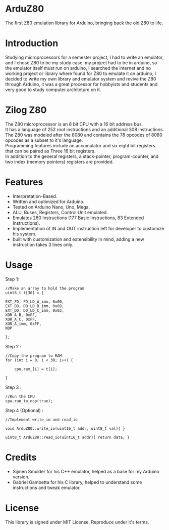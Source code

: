 # ArduZ80 

The first Z80 emulation library for Arduino, bringing back the old Z80 to life.

# Introduction 

Studying microprocessors for a semester project, I had to write an emulator, and I chose Z80 to be my study case. my project had to be in arduino, so the emulator itself must run on arduino, I searched the internet and no working project or library where found for Z80 to emulate it on arduino, I decided to write my own library and emulator system and revive the Z80 through Arduino, it was a great processor for hobbyists and students and very good to study computer architeture on it. 

# Zilog Z80 
The Z80 microprocessor is an 8 bit CPU with a 16 bit address bus.<br/>
It has a language of 252 root instructions and an additional 308
instructions.<br/>
The Z80 was modeled after the 8080 and contains the 78 opcodes of
8080 opcodes as a subset to it's language.<br/>
Programming features include an accumulator and six eight bit
registers that can be paired as Three 16 bit registers.<br/>
In addition to the general registers, a stack-pointer, program-counter, and two
index (memory pointers) registers are provided.<br/>

# Features 
- Interpretation-Based.
- Written and optimized for Arduino.<br/>
- Tested on Arduino Nano, Uno, Mega.<br/>
- ALU, Buses, Registers, Control Unit emulated.<br/>
- Emulates 260 Instructions (177 Basic Instructions, 83 Extended Instructions).<br/>
- Implementation of IN and OUT instruction left for developer to customize his system.<br/>
- built with customization and extensibility in mind, adding a new instruction takes 3 lines only.<br/>

# Usage 

Step 1: 

    //Make an array to hold the program
    uint8_t t[30] = {
    
    EXT_FD, FD_LD_A_imm, 0x00,
    EXT_DD, DD_LD_B_imm, 0x09,
    EXT_DD, DD_LD_C_imm, 0x03,
    XOR_A_B, 0xFF,
    XOR_A_C, 0xFF,
    XOR_A_imm, 0xFF,
    NOP
    
    };
    
Step 2 : 

    //Copy the program to RAM 
    for (int i = 0; i < 30; i++) {

        cpu.ram_[i] = t[i];
   
    }

Step 3 : 

    //Run the CPU 
    cpu.run_to_nop(true);

Step 4 (Optional) : 

    //Implement write_io and read_io 
    
    void ArduZ80::write_io(uint16_t addr, uint8_t val){ }

    uint8_t ArduZ80::read_io(uint16_t addr){ return data; }
    
    
# Credits
- Sijmen Smulder for his C++ emulator, helped as a base for my Arduino version.<br/>
- Gabriel Gambetta for his C library, helped to understand some instructions and tweak emulator.<br/>

# License 

This library is signed under MIT License, Reproduce under it's terms. 
